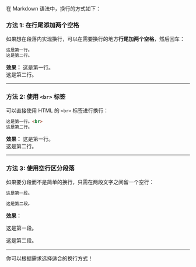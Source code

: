 在 Markdown 语法中，换行的方式如下：

### 方法 1: 在行尾添加两个空格
如果想在段落内实现换行，可以在需要换行的地方**行尾加两个空格**，然后回车：

```markdown
这是第一行。  
这是第二行。
```

**效果：**
这是第一行。  
这是第二行。

---

### 方法 2: 使用 `<br>` 标签
可以直接使用 HTML 的 `<br>` 标签进行换行：

```markdown
这是第一行。<br>
这是第二行。
```

**效果：**
这是第一行。<br>
这是第二行。

---

### 方法 3: 使用空行区分段落
如果要分段而不是简单的换行，只需在两段文字之间留一个空行：

```markdown
这是第一段。

这是第二段。
```

**效果：**

这是第一段。

这是第二段。

---

你可以根据需求选择适合的换行方式！